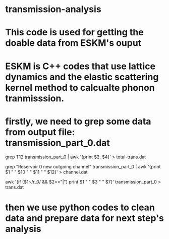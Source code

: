 # transmission-analysis

# This code is used for getting the doable data from ESKM's ouput
# ESKM is C++ codes that use lattice dynamics and the elastic scattering kernel method to calcualte phonon tranmisssion. 

# firstly, we need to grep some data from output file: transmission_part_0.dat

grep T12 transmission_part_0 | awk '{print $2, $4}' > total-trans.dat

grep "Reservoir 0 new outgoing channel" transmission_part_0 | awk '{print $1 " " $10 " " $11 " " $12}' > channel.dat

awk '{if ($1~/r_0/ && $2=="|") print $1 " " $3 " " $7}' transmission_part_0  > trans.dat

# then we use python codes to clean data and prepare data for next step's analysis 
